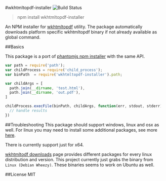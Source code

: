#wkhtmltopdf-installer
![Build Status](https://travis-ci.org/pofider/node-wkhtmltopdf-installer.svg?branch=master)

> npm install wkhtmltopdf-installer

An NPM installer for [wkhtmltopdf](http://wkhtmltopdf.org/) utility. The package automatically downloads platform specific wkhtmltopdf binary if not already available as global command.


##Basics

This package is a port of [phantomjs npm installer](https://github.com/Medium/phantomjs) with the same API.

```javascript
var path = require('path');
var childProcess = require('child_process');
var binPath  = require('wkhtmltopdf-installer').path;

var childArgs = [
  path.join(__dirname, 'test.html'),
  path.join(__dirname, 'out.pdf'),
]

childProcess.execFile(binPath, childArgs, function(err, stdout, stderr) {
  // handle results
})
```

##Troubleshooting
This package should support windows, linux and osx as well. For linux you may need to install some additional packages, see more [here](https://github.com/zakird/wkhtmltopdf_binary_gem/issues/19).

There is currently support just for x64.

[wkhtmltodf downloads](http://wkhtmltopdf.org/downloads.html) page provides different packages for every linux distribution and version. This project currently just grabs the binary from `Linux (Debian Wheezy)`. These binaries seems to work on Ubuntu as well.

##License
MIT